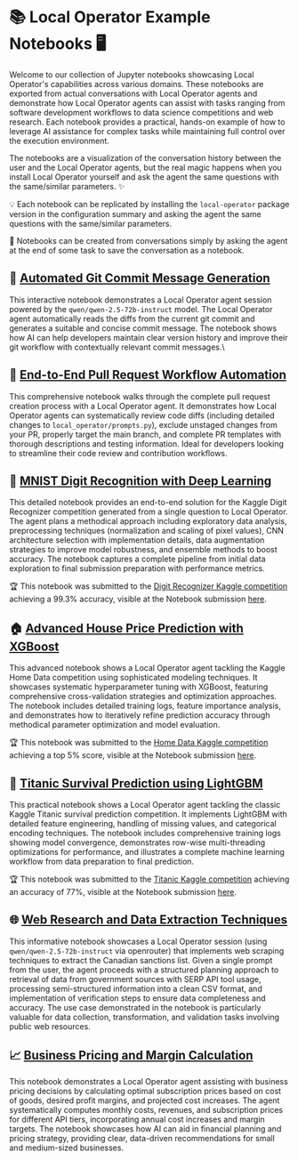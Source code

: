 # 📚 Local Operator Example Notebooks 🖥️

Welcome to our collection of Jupyter notebooks showcasing Local Operator's capabilities across various domains. These notebooks are exported from actual conversations with Local Operator agents and demonstrate how Local Operator agents can assist with tasks ranging from software development workflows to data science competitions and web research. Each notebook provides a practical, hands-on example of how to leverage AI assistance for complex tasks while maintaining full control over the execution environment.

The notebooks are a visualization of the conversation history between the user and the Local Operator agents, but the real magic happens when you install Local Operator yourself and ask the agent the same questions with the same/similar parameters. ✨

💡 Each notebook can be replicated by installing the `local-operator` package version in the configuration summary and asking the agent the same questions with the same/similar parameters.

📝 Notebooks can be created from conversations simply by asking the agent at the end of some task to save the conversation as a notebook.

## 🔄 [Automated Git Commit Message Generation](github_commit.ipynb)

This interactive notebook demonstrates a Local Operator agent session powered by the `qwen/qwen-2.5-72b-instruct` model. The Local Operator agent automatically reads the diffs from the current git commit and generates a suitable and concise commit message. The notebook shows how AI can help developers maintain clear version history and improve their git workflow with contextually relevant commit messages.\

## 🔀 [End-to-End Pull Request Workflow Automation](github_pr.ipynb)

This comprehensive notebook walks through the complete pull request creation process with a Local Operator agent. It demonstrates how Local Operator agents can systematically review code diffs (including detailed changes to `local_operator/prompts.py`), exclude unstaged changes from your PR, properly target the main branch, and complete PR templates with thorough descriptions and testing information. Ideal for developers looking to streamline their code review and contribution workflows.

## 🔢 [MNIST Digit Recognition with Deep Learning](kaggle_digit_recognizer.ipynb)

This detailed notebook provides an end-to-end solution for the Kaggle Digit Recognizer competition generated from a single question to Local Operator. The agent plans a methodical approach including exploratory data analysis, preprocessing techniques (normalization and scaling of pixel values), CNN architecture selection with implementation details, data augmentation strategies to improve model robustness, and ensemble methods to boost accuracy. The notebook captures a complete pipeline from initial data exploration to final submission preparation with performance metrics.

🏆 This notebook was submitted to the [Digit Recognizer Kaggle competition](https://www.kaggle.com/competitions/digit-recognizer) achieving a 99.3% accuracy, visible at the Notebook submission [here](https://www.kaggle.com/code/damianvtran/local-operator-mnist-digits-auto-ml-99-3).

## 🏠 [Advanced House Price Prediction with XGBoost](kaggle_home_data_competition.ipynb)

This advanced notebook shows a Local Operator agent tackling the Kaggle Home Data competition using sophisticated modeling techniques. It showcases systematic hyperparameter tuning with XGBoost, featuring comprehensive cross-validation strategies and optimization approaches. The notebook includes detailed training logs, feature importance analysis, and demonstrates how to iteratively refine prediction accuracy through methodical parameter optimization and model evaluation.

🏆 This notebook was submitted to the [Home Data Kaggle competition](https://www.kaggle.com/competitions/home-data-for-ml-course/overview) achieving a top 5% score, visible at the Notebook submission [here](https://www.kaggle.com/code/damianvtran/local-operator-housing-prices-automl-top-5).

## 🚢 [Titanic Survival Prediction using LightGBM](kaggle_titanic_competition.ipynb)

This practical notebook shows a Local Operator agent tackling the classic Kaggle Titanic survival prediction competition. It implements LightGBM with detailed feature engineering, handling of missing values, and categorical encoding techniques. The notebook includes comprehensive training logs showing model convergence, demonstrates row-wise multi-threading optimizations for performance, and illustrates a complete machine learning workflow from data preparation to final prediction.

🏆 This notebook was submitted to the [Titanic Kaggle competition](https://www.kaggle.com/competitions/titanic) achieving an accuracy of 77%, visible at the Notebook submission [here](https://www.kaggle.com/code/damianvtran/local-operator-titanic-survivors-auto-ml).

## 🌐 [Web Research and Data Extraction Techniques](web_research_scraping.ipynb)

This informative notebook showcases a Local Operator session (using `qwen/qwen-2.5-72b-instruct` via openrouter) that implements web scraping techniques to extract the Canadian sanctions list. Given a single prompt from the user, the agent proceeds with a structured planning approach to retrieval of data from government sources with SERP API tool usage, processing semi-structured information into a clean CSV format, and implementation of verification steps to ensure data completeness and accuracy. The use case demonstrated in the notebook is particularly valuable for data collection, transformation, and validation tasks involving public web resources.

## 📈 [Business Pricing and Margin Calculation](business_pricing_margin.ipynb)

This notebook demonstrates a Local Operator agent assisting with business pricing decisions by calculating optimal subscription prices based on cost of goods, desired profit margins, and projected cost increases. The agent systematically computes monthly costs, revenues, and subscription prices for different API tiers, incorporating annual cost increases and margin targets. The notebook showcases how AI can aid in financial planning and pricing strategy, providing clear, data-driven recommendations for small and medium-sized businesses.
